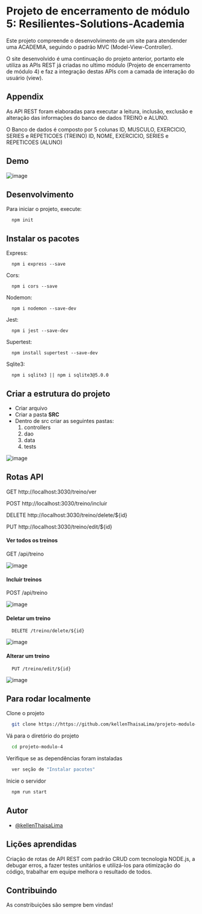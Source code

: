 # Projeto de encerramento de módulo 5: Resilientes-Solutions-Academia

Este projeto compreende o desenvolvimento de um site para atendender uma ACADEMIA, seguindo o padrão MVC (Model-View-Controller). 

O site desenvolvido é uma continuação do projeto anterior, portanto ele utiliza as APIs REST já criadas no ultimo módulo (Projeto de encerramento de módulo 4)  e faz a integração destas APIs com a camada de interação do usuário (view). 


## Appendix

As API REST foram elaboradas para executar a leitura, inclusão, exclusão e alteração das informações do banco de dados TREINO e ALUNO.

O Banco de dados é composto por 5 colunas 
ID, MUSCULO, EXERCICIO, SERIES e REPETICOES (TREINO)
ID, NOME, EXERCICIO, SERIES e REPETICOES (ALUNO)

  
## Demo

![image](https://user-images.githubusercontent.com/78883930/127559955-bd4f30e9-bb81-4677-8a0e-53781b4e3ebd.png)


## Desenvolvimento

Para iniciar o projeto, execute:

```http
  npm init
```
## Instalar os pacotes

Express:

```http
  npm i express --save
```
Cors:

```http
  npm i cors --save
```
Nodemon:

```http
  npm i nodemon --save-dev 
```
Jest:

```http
  npm i jest --save-dev
```

Supertest:

```http
  npm install supertest --save-dev
```
Sqlite3:

```http
  npm i sqlite3 || npm i sqlite3@5.0.0
```

## Criar a estrutura do projeto

- Criar arquivo
- Criar a pasta **SRC**
- Dentro de src criar as seguintes pastas:
    1. controllers
    2. dao
    3. data
    4. tests

![image](https://user-images.githubusercontent.com/78883930/127718439-73bd0116-f09f-4c22-ad53-5cea289532dc.png)
  
## Rotas API

GET
http://localhost:3030/treino/ver

POST
http://localhost:3030/treino/incluir

DELETE
http://localhost:3030/treino/delete/${id}

PUT
http://localhost:3030/treino/edit/${id}

#### Ver todos os treinos


  GET /api/treino

![image](https://user-images.githubusercontent.com/78883930/127721637-d656ca80-333d-4f1c-a0bd-55cee22a8874.png)


#### Incluir treinos


  POST /api/treino


![image](https://user-images.githubusercontent.com/78883930/127721658-2e51bfac-1989-40b8-ba77-2f01afc73e0b.png)



#### Deletar um treino

```http
  DELETE /treino/delete/${id}
```
![image](https://user-images.githubusercontent.com/78883930/127721679-2f848dd3-9765-44da-ac66-a11f9c5c5200.png)



#### Alterar um treino

```http
  PUT /treino/edit/${id}
```

![image](https://user-images.githubusercontent.com/78883930/127721702-3a19d316-bc72-46c3-9448-914b3f7beb54.png)

  
## Para rodar localmente

Clone o projeto

```bash
  git clone https://https://github.com/kellenThaisaLima/projeto-modulo-4
```

Vá para o diretório do projeto

```bash
  cd projeto-modulo-4
```

Verifique se as dependências foram instaladas

```bash
  ver seção de "Instalar pacotes"
```

Inicie o servidor

```bash
  npm run start
```
  
## Autor 

- [@kellenThaisaLima](https://www.github.com/kellenThaisaLima)
    
## Lições aprendidas

Criação de rotas de API REST com padrão CRUD com tecnologia NODE.js, 
a debugar erros, 
a fazer testes unitários e utilizá-los para otimização do código, 
trabalhar em equipe melhora o resultado de todos.
  
## Contribuindo

As constribuições são sempre bem vindas!



  


  
